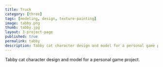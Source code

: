 ```yaml
---
title: Truck
category: [three]
tags: [modeling, design, texture-painting]
image: tabby.png
thumb: tabby.jpg
layout: 3-project-page
published: true
permalink: tabby
description: Tabby cat character design and model for a personal game project.
---
```

Tabby cat character design and model for a personal game project.